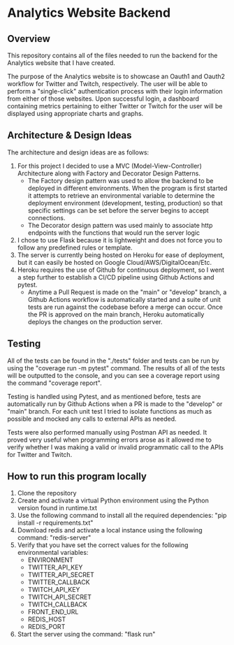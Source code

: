 # Analytics Website Backend

## Overview
This repository contains all of the files needed to run the backend for the Analytics website that I have created.

The purpose of the Analytics website is to showcase an Oauth1 and Oauth2 workflow for Twitter and Twitch, respectively. The user will be able to perform a "single-click" authentication process with their login information from either of those websites. Upon successful login, a dashboard containing metrics pertaining to either Twitter or Twitch for the user will be displayed using appropriate charts and graphs.


## Architecture & Design Ideas
The architecture and design ideas are as follows:
1. For this project I decided to use a MVC (Model-View-Controller) Architecture along with Factory and Decorator Design Patterns.
    - The Factory design pattern was used to allow the backend to be deployed in different environments. When the program is first started it attempts to retrieve an environmental variable to determine the deployment environment (development, testing, production) so that specific settings can be set before the server begins to accept connections.
    - The Decorator design pattern was used mainly to associate http endpoints with the functions that would run the server logic
2. I chose to use Flask because it is lightweight and does not force you to follow any predefined rules or template.
3. The server is currently being hosted on Heroku for ease of deployment, but it can easily be hosted on Google Cloud/AWS/DigitalOcean/Etc.
4. Heroku requires the use of Github for continuous deployment, so I went a step further to establish a CI/CD pipeline using Github Actions and pytest.
    - Anytime a Pull Request is made on the "main" or "develop" branch, a Github Actions workflow is automatically started and a suite of unit tests are run against the codebase before a merge can occur. Once the PR is approved on the main branch, Heroku automatically deploys the changes on the production server.


## Testing
All of the tests can be found in the "./tests" folder and tests can be run by using the "coverage run -m pytest" command. The results of all of the tests will be outputted to the console, and you can see a coverage report using the command "coverage report".

Testing is handled using Pytest, and as mentioned before, tests are automatically run by Github Actions when a PR is made to the "develop" or "main" branch. For each unit test I tried to isolate functions as much as possible and mocked any calls to external APIs as needed.

Tests were also performed manually using Postman API as needed. It proved very useful when programming errors arose as it allowed me to verify whether I was making a valid or invalid programmatic call to the APIs for Twitter and Twitch. 


## How to run this program locally
1. Clone the repository
2. Create and activate a virtual Python environment using the Python version found in runtime.txt
3. Use the following command to install all the required dependencies: "pip install -r requirements.txt"
4. Download redis and activate a local instance using the following command: "redis-server"
5. Verify that you have set the correct values for the following environmental variables:
    - ENVIRONMENT
    - TWITTER_API_KEY
    - TWITTER_API_SECRET
    - TWITTER_CALLBACK
    - TWITCH_API_KEY
    - TWITCH_API_SECRET
    - TWITCH_CALLBACK
    - FRONT_END_URL
    - REDIS_HOST
    - REDIS_PORT
5. Start the server using the command: "flask run"